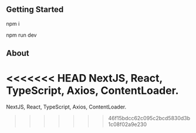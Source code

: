 ## Getting Started

npm i

npm run dev

## About

<<<<<<< HEAD
NextJS, React, TypeScript, Axios, ContentLoader.
=======
NextJS, React, TypeScript, Axios, ContentLoader.
>>>>>>> 46f15bdcc62c095c2bcd5830d3b1c08f02a9e230
